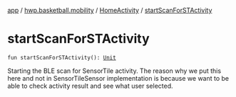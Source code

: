 [app](../../index.md) / [hwp.basketball.mobility](../index.md) / [HomeActivity](index.md) / [startScanForSTActivity](.)

# startScanForSTActivity

`fun startScanForSTActivity(): `[`Unit`](https://kotlinlang.org/api/latest/jvm/stdlib/kotlin/-unit/index.html)

Starting the BLE scan for SensorTile activity.
The reason why we put this here and not in SensorTileSensor implementation is because
we want to be able to check activity result and see what user selected.


